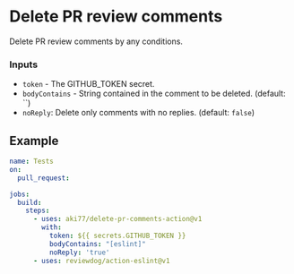 # Delete PR review comments

Delete PR review comments by any conditions.

### Inputs

- `token` - The GITHUB_TOKEN secret.
- `bodyContains` - String contained in the comment to be deleted. (default: ``)
- `noReply`: Delete only comments with no replies. (default: `false`)

## Example

```yaml
name: Tests
on:
  pull_request:

jobs:
  build:
    steps:
      - uses: aki77/delete-pr-comments-action@v1
        with:
          token: ${{ secrets.GITHUB_TOKEN }}
          bodyContains: "[eslint]"
          noReply: 'true'
      - uses: reviewdog/action-eslint@v1
```
